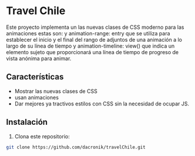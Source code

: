 # Travel Chile

Este proyecto implementa un las nuevas clases de CSS moderno para las animaciones estas son: y animation-range: entry que se utiliza para establecer el inicio y el final del rango de adjuntos de una animación a lo largo de su línea de tiempo y animation-timeline: view() que indica un elemento sujeto que proporcionará una línea de tiempo de progreso de vista anónima para animar.

## Características
- Mostrar las nuevas clases de CSS
- usan animaciones 
- Dar mejores ya tractivos estilos con CSS sin la necesidad de ocupar JS.
## Instalación

1. Clona este repositorio:
```bash
git clone https://github.com/dacronik/travelChile.git
```